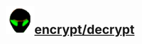 # <a href="https://html.sudo-self.com/"><img src="1.jpg" alt="1" border="0">encrypt/decrypt</a>

#### <script language=javascript>document.write(unescape('%0A%3C%21%2D%2D%20%73%61%76%65%64%20%66%72%6F%6D%20%75%72%6C%3D%28%30%30%35%38%29%66%69%6C%65%3A%2F%2F%2F%55%73%65%72%73%2F%61%64%6D%69%6E%2F%44%65%73%6B%74%6F%70%2F%68%74%6D%6C%25%32%30%63%72%79%70%74%2F%69%6E%64%65%78%25%32%30%63%6F%70%79%2E%68%74%6D%6C%20%2D%2D%3E%0A%3C%68%74%6D%6C%3E%3C%68%65%61%64%3E%3C%6D%65%74%61%20%68%74%74%70%2D%65%71%75%69%76%3D%22%43%6F%6E%74%65%6E%74%2D%54%79%70%65%22%20%63%6F%6E%74%65%6E%74%3D%22%74%65%78%74%2F%68%74%6D%6C%3B%20%63%68%61%72%73%65%74%3D%77%69%6E%64%6F%77%73%2D%31%32%35%32%22%3E%0A%20%20%3C%74%69%74%6C%65%3E%48%54%4D%4C%20%43%52%59%50%54%3C%2F%74%69%74%6C%65%3E%0A%20%20%3C%6C%69%6E%6B%20%72%65%6C%3D%22%53%48%4F%52%54%43%55%54%20%49%43%4F%4E%22%20%68%72%65%66%3D%22%2F%66%61%76%69%63%6F%6E%2E%69%63%6F%22%3E%0A%20%20%3C%6D%65%74%61%20%6E%61%6D%65%3D%22%64%65%73%63%72%69%70%74%69%6F%6E%22%20%63%6F%6E%74%65%6E%74%3D%22%45%6E%63%72%79%70%74%20%48%54%4D%4C%20%77%69%74%68%20%6A%61%76%61%73%63%69%70%74%20%66%75%6E%63%74%69%6F%6E%73%22%3E%0A%20%20%3C%6D%65%74%61%20%6E%61%6D%65%3D%22%6B%65%79%77%6F%72%64%73%22%20%63%6F%6E%74%65%6E%74%3D%22%48%54%4D%4C%20%65%6E%63%72%79%70%74%69%6F%6E%2C%20%48%54%4D%4C%20%64%65%63%72%79%70%74%69%6F%6E%22%3E%0A%0A%3C%73%63%72%69%70%74%20%6C%61%6E%67%75%61%67%65%3D%22%6A%61%76%61%73%63%72%69%70%74%22%3E%0A%3C%21%2D%2D%0A%76%61%72%20%71%75%6F%74%3D%22%27%22%0A%76%61%72%20%66%75%6C%6C%65%6E%63%3D%66%61%6C%73%65%0A%0A%66%75%6E%63%74%69%6F%6E%20%45%6E%63%72%79%70%74%28%29%20%7B%0A%20%09%69%66%20%28%66%75%6C%6C%65%6E%63%29%20%7B%45%6E%63%72%79%70%74%41%6C%6C%28%29%7D%20%65%6C%73%65%20%7B%45%6E%63%72%79%70%74%42%61%73%69%63%28%29%7D%0A%7D%0A%0A%66%75%6E%63%74%69%6F%6E%20%45%6E%63%72%79%70%74%42%61%73%69%63%28%29%7B%0A%09%76%61%72%20%4E%65%77%43%6F%64%65%3D%65%73%63%61%70%65%28%64%6F%63%75%6D%65%6E%74%2E%67%65%74%45%6C%65%6D%65%6E%74%42%79%49%64%28%27%49%6E%70%75%74%41%72%65%61%27%29%2E%76%61%6C%75%65%29%0A%09%4E%65%77%43%6F%64%65%3D%27%3C%27%2B%27%73%63%72%69%70%74%20%6C%61%6E%67%75%61%67%65%3D%6A%61%76%61%73%63%72%69%70%74%3E%64%6F%63%75%6D%65%6E%74%2E%77%72%69%74%65%28%75%6E%65%73%63%61%70%65%28%27%2B%71%75%6F%74%0A%09%09%2B%20%4E%65%77%43%6F%64%65%2B%71%75%6F%74%2B%20%27%29%29%3C%27%2B%27%2F%73%63%72%69%70%74%3E%5C%6E%27%0A%09%64%6F%63%75%6D%65%6E%74%2E%67%65%74%45%6C%65%6D%65%6E%74%42%79%49%64%28%27%4F%75%74%70%75%74%41%72%65%61%27%29%2E%76%61%6C%75%65%20%3D%20%4E%65%77%43%6F%64%65%0A%09%46%69%6C%65%53%69%7A%65%73%28%29%0A%7D%0A%0A%66%75%6E%63%74%69%6F%6E%20%45%6E%63%72%79%70%74%41%6C%6C%28%29%20%7B%4E%65%77%43%6F%64%65%3D%22%22%0A%09%76%61%72%20%4F%6C%64%43%6F%64%65%3D%64%6F%63%75%6D%65%6E%74%2E%67%65%74%45%6C%65%6D%65%6E%74%42%79%49%64%28%27%49%6E%70%75%74%41%72%65%61%27%29%2E%76%61%6C%75%65%0A%09%66%6F%72%20%28%76%61%72%20%69%3D%30%3B%20%69%3C%4F%6C%64%43%6F%64%65%2E%6C%65%6E%67%74%68%3B%20%69%2B%2B%29%7B%4E%65%77%43%6F%64%65%3D%4E%65%77%43%6F%64%65%2B%48%65%78%28%4F%6C%64%43%6F%64%65%2E%63%68%61%72%43%6F%64%65%41%74%28%69%29%29%7D%0A%09%4E%65%77%43%6F%64%65%3D%27%3C%27%2B%27%73%63%72%69%70%74%20%6C%61%6E%67%75%61%67%65%3D%6A%61%76%61%73%63%72%69%70%74%3E%64%6F%63%75%6D%65%6E%74%2E%77%72%69%74%65%28%75%6E%65%73%63%61%70%65%28%27%2B%71%75%6F%74%0A%09%09%2B%20%4E%65%77%43%6F%64%65%2B%71%75%6F%74%2B%20%27%29%29%3C%27%2B%27%2F%73%63%72%69%70%74%3E%5C%6E%27%20%20%20%20%09%0A%09%64%6F%63%75%6D%65%6E%74%2E%67%65%74%45%6C%65%6D%65%6E%74%42%79%49%64%28%27%4F%75%74%70%75%74%41%72%65%61%27%29%2E%76%61%6C%75%65%20%3D%20%4E%65%77%43%6F%64%65%0A%09%46%69%6C%65%53%69%7A%65%73%28%29%0A%09%2F%2F%2D%2D%61%64%64%73%20%6C%69%6E%65%62%72%65%61%6B%20%61%66%74%65%72%20%65%6E%63%6F%64%65%64%20%62%6C%6F%63%6B%2E%0A%09%2F%2F%20%74%68%65%20%61%64%64%65%64%20%6C%69%6E%65%62%72%65%61%6B%73%20%70%72%65%76%65%6E%74%20%70%72%65%76%69%65%77%20%69%6E%20%69%6E%74%65%72%69%6D%20%64%65%63%6F%64%69%6E%67%2C%20%0A%09%2F%2F%20%20%62%75%74%20%77%69%6C%6C%20%76%69%65%77%20%69%6E%20%66%69%6E%61%6C%20%64%65%63%6F%64%69%6E%67%20%0A%7D%0A%0A%66%75%6E%63%74%69%6F%6E%20%44%65%63%72%79%70%74%28%29%20%7B%0A%09%76%61%72%20%4E%65%77%43%6F%64%65%3D%75%6E%65%73%63%61%70%65%28%64%6F%63%75%6D%65%6E%74%2E%67%65%74%45%6C%65%6D%65%6E%74%42%79%49%64%28%27%49%6E%70%75%74%41%72%65%61%27%29%2E%76%61%6C%75%65%29%0A%09%4E%65%77%43%6F%64%65%3D%4E%65%77%43%6F%64%65%2E%72%65%70%6C%61%63%65%28%22%3C%73%63%72%69%70%74%20%6C%61%6E%67%75%61%67%65%3D%6A%61%76%61%73%63%72%69%70%74%3E%64%6F%63%75%6D%65%6E%74%2E%77%72%69%74%65%28%75%6E%65%73%63%61%70%65%28%27%22%2C%22%22%29%0A%09%2F%2F%4E%65%77%43%6F%64%65%3D%4E%65%77%43%6F%64%65%2E%72%65%70%6C%61%63%65%28%22%5C%6E%27%29%29%3C%22%2B%22%2F%73%63%72%69%70%74%3E%22%2C%22%22%29%0A%09%4E%65%77%43%6F%64%65%3D%4E%65%77%43%6F%64%65%2E%72%65%70%6C%61%63%65%28%22%27%29%29%3C%22%2B%22%2F%73%63%72%69%70%74%3E%22%2C%22%22%29%0A%09%64%6F%63%75%6D%65%6E%74%2E%67%65%74%45%6C%65%6D%65%6E%74%42%79%49%64%28%27%4F%75%74%70%75%74%41%72%65%61%27%29%2E%76%61%6C%75%65%20%3D%20%4E%65%77%43%6F%64%65%0A%09%46%69%6C%65%53%69%7A%65%73%28%29%0A%7D%0A%0A%66%75%6E%63%74%69%6F%6E%20%48%65%78%28%64%65%63%29%7B%0A%09%76%61%72%20%68%65%78%62%61%73%65%3D%22%30%31%32%33%34%35%36%37%38%39%41%42%43%44%45%46%22%0A%09%68%78%5F%68%69%3D%64%65%63%2F%31%36%3B%20%68%78%5F%6C%6F%3D%64%65%63%25%31%36%3B%0A%20%20%20%20%20%20%20%20%68%78%3D%68%65%78%62%61%73%65%2E%73%75%62%73%74%72%28%68%78%5F%68%69%2C%31%29%2B%68%65%78%62%61%73%65%2E%73%75%62%73%74%72%28%68%78%5F%6C%6F%2C%31%29%0A%09%68%65%78%76%61%6C%3D%27%25%27%2B%68%78%0A%09%72%65%74%75%72%6E%20%68%65%78%76%61%6C%3B%0A%7D%0A%0A%66%75%6E%63%74%69%6F%6E%20%46%69%6C%65%53%69%7A%65%73%28%29%20%7B%0A%09%64%6F%63%75%6D%65%6E%74%2E%67%65%74%45%6C%65%6D%65%6E%74%42%79%49%64%28%27%74%6F%70%53%69%7A%65%27%29%2E%69%6E%6E%65%72%48%54%4D%4C%3D%20%0A%09%64%6F%63%75%6D%65%6E%74%2E%67%65%74%45%6C%65%6D%65%6E%74%42%79%49%64%28%27%49%6E%70%75%74%41%72%65%61%27%29%2E%76%61%6C%75%65%2E%6C%65%6E%67%74%68%0A%09%64%6F%63%75%6D%65%6E%74%2E%67%65%74%45%6C%65%6D%65%6E%74%42%79%49%64%28%27%62%6F%74%74%6F%6D%53%69%7A%65%27%29%2E%69%6E%6E%65%72%48%54%4D%4C%3D%20%0A%09%64%6F%63%75%6D%65%6E%74%2E%67%65%74%45%6C%65%6D%65%6E%74%42%79%49%64%28%27%4F%75%74%70%75%74%41%72%65%61%27%29%2E%76%61%6C%75%65%2E%6C%65%6E%67%74%68%0A%0A%7D%0A%0A%66%75%6E%63%74%69%6F%6E%20%50%72%65%76%69%65%77%28%73%65%6C%65%63%74%69%6F%6E%29%20%7B%0A%09%46%69%6C%65%53%69%7A%65%73%28%29%0A%09%76%61%72%20%6E%65%77%70%61%67%65%3D%22%22%0A%09%69%66%20%28%73%65%6C%65%63%74%69%6F%6E%3D%3D%30%29%20%7B%6E%65%77%70%61%67%65%3D%64%6F%63%75%6D%65%6E%74%2E%67%65%74%45%6C%65%6D%65%6E%74%42%79%49%64%28%27%49%6E%70%75%74%41%72%65%61%27%29%2E%76%61%6C%75%65%0A%20%20%09%20%20%76%61%72%20%77%30%20%3D%20%77%69%6E%64%6F%77%2E%6F%70%65%6E%28%22%22%2C%22%70%6F%70%75%70%30%22%2C%22%77%69%64%74%68%3D%36%30%30%2C%68%65%69%67%68%74%3D%33%35%30%2C%64%69%72%65%63%74%6F%72%69%65%73%3D%6E%6F%2C%6D%65%6E%75%62%61%72%3D%79%65%73%2C%73%74%61%74%75%73%3D%79%65%73%2C%74%6F%6F%6C%62%61%72%3D%79%65%73%2C%72%65%73%69%7A%61%62%6C%65%3D%79%65%73%2C%73%63%72%6F%6C%6C%62%61%72%73%3D%79%65%73%2C%73%63%72%65%65%6E%59%3D%30%2C%74%6F%70%3D%30%2C%73%63%72%65%65%6E%58%3D%38%30%2C%6C%65%66%74%3D%38%30%22%20%29%3B%0A%20%20%20%20%09%20%20%77%30%2E%64%6F%63%75%6D%65%6E%74%2E%77%72%69%74%65%6C%6E%28%22%3C%68%74%6D%6C%3E%3C%74%69%74%6C%65%3E%54%6F%70%20%57%69%6E%64%6F%77%20%50%72%65%76%69%65%77%3C%2F%74%69%74%6C%65%3E%3C%62%6F%64%79%3E%22%20%29%3B%0A%20%20%09%20%20%77%30%2E%64%6F%63%75%6D%65%6E%74%2E%77%72%69%74%65%6C%6E%28%6E%65%77%70%61%67%65%29%3B%0A%20%20%09%20%20%77%30%2E%64%6F%63%75%6D%65%6E%74%2E%77%72%69%74%65%6C%6E%28%22%3C%68%72%3E%3C%66%6F%72%6D%3E%3C%63%65%6E%74%65%72%3E%3C%69%6E%70%75%74%20%74%79%70%65%3D%5C%22%73%75%62%6D%69%74%5C%22%20%76%61%6C%75%65%3D%5C%22%43%6C%6F%73%65%20%57%69%6E%64%6F%77%5C%22%20%6F%6E%43%6C%69%63%6B%3D%5C%22%77%69%6E%64%6F%77%2E%63%6C%6F%73%65%28%29%3B%72%65%74%75%72%6E%20%66%61%6C%73%65%3B%20%5C%22%3E%3C%2F%63%65%6E%74%65%72%3E%3C%2F%66%6F%72%6D%3E%22%20%29%3B%0A%20%20%09%20%20%77%30%2E%64%6F%63%75%6D%65%6E%74%2E%77%72%69%74%65%6C%6E%28%22%3C%2F%62%6F%64%79%3E%3C%2F%68%74%6D%6C%3E%22%20%29%3B%0A%20%20%09%20%20%77%30%2E%64%6F%63%75%6D%65%6E%74%2E%63%6C%6F%73%65%28%29%20%3B%0A%20%20%09%20%20%77%30%2E%64%6F%63%75%6D%65%6E%74%2E%66%6F%63%75%73%28%74%72%75%65%29%0A%09%7D%0A%09%65%6C%73%65%20%7B%73%65%6C%65%63%74%69%6F%6E%3D%31%3B%20%6E%65%77%70%61%67%65%3D%64%6F%63%75%6D%65%6E%74%2E%67%65%74%45%6C%65%6D%65%6E%74%42%79%49%64%28%27%4F%75%74%70%75%74%41%72%65%61%27%29%2E%76%61%6C%75%65%0A%20%20%09%20%20%76%61%72%20%77%31%20%3D%20%77%69%6E%64%6F%77%2E%6F%70%65%6E%28%22%22%2C%22%70%6F%70%75%70%31%22%2C%22%77%69%64%74%68%3D%36%30%30%2C%68%65%69%67%68%74%3D%33%35%30%2C%64%69%72%65%63%74%6F%72%69%65%73%3D%6E%6F%2C%6D%65%6E%75%62%61%72%3D%79%65%73%2C%73%74%61%74%75%73%3D%79%65%73%2C%74%6F%6F%6C%62%61%72%3D%79%65%73%2C%72%65%73%69%7A%61%62%6C%65%3D%79%65%73%2C%73%63%72%6F%6C%6C%62%61%72%73%3D%79%65%73%2C%73%63%72%65%65%6E%59%3D%30%2C%74%6F%70%3D%30%2C%73%63%72%65%65%6E%58%3D%38%30%2C%6C%65%66%74%3D%38%30%22%20%29%3B%0A%20%20%09%20%20%77%31%2E%64%6F%63%75%6D%65%6E%74%2E%77%72%69%74%65%6C%6E%28%22%3C%68%74%6D%6C%3E%3C%74%69%74%6C%65%3E%42%6F%74%74%6F%6D%20%57%69%6E%64%6F%77%20%50%72%65%76%69%65%77%3C%2F%74%69%74%6C%65%3E%3C%62%6F%64%79%3E%22%20%29%3B%0A%20%20%09%20%20%77%31%2E%64%6F%63%75%6D%65%6E%74%2E%77%72%69%74%65%6C%6E%28%6E%65%77%70%61%67%65%29%3B%0A%20%20%09%20%20%77%31%2E%64%6F%63%75%6D%65%6E%74%2E%77%72%69%74%65%6C%6E%28%22%3C%68%72%3E%3C%66%6F%72%6D%3E%3C%63%65%6E%74%65%72%3E%3C%69%6E%70%75%74%20%74%79%70%65%3D%5C%22%73%75%62%6D%69%74%5C%22%20%76%61%6C%75%65%3D%5C%22%43%6C%6F%73%65%20%57%69%6E%64%6F%77%5C%22%20%6F%6E%43%6C%69%63%6B%3D%5C%22%77%69%6E%64%6F%77%2E%63%6C%6F%73%65%28%29%3B%72%65%74%75%72%6E%20%66%61%6C%73%65%3B%20%5C%22%3E%3C%2F%63%65%6E%74%65%72%3E%3C%2F%66%6F%72%6D%3E%22%20%29%3B%0A%20%20%09%20%20%77%31%2E%64%6F%63%75%6D%65%6E%74%2E%77%72%69%74%65%6C%6E%28%22%3C%2F%62%6F%64%79%3E%3C%2F%68%74%6D%6C%3E%22%20%29%3B%0A%20%20%09%20%20%77%31%2E%64%6F%63%75%6D%65%6E%74%2E%63%6C%6F%73%65%28%29%20%3B%0A%20%20%09%20%20%77%31%2E%64%6F%63%75%6D%65%6E%74%2E%66%6F%63%75%73%28%74%72%75%65%29%0A%09%7D%0A%7D%0A%0A%2D%2D%3E%0A%3C%2F%73%63%72%69%70%74%3E%0A%3C%2F%68%65%61%64%3E%0A%0A%3C%62%6F%64%79%20%73%74%79%6C%65%3D%22%66%6F%6E%74%2D%66%61%6D%69%6C%79%3A%61%72%69%61%6C%2C%20%73%61%6E%73%2D%73%65%72%69%66%22%20%74%65%78%74%3D%22%23%30%30%30%30%30%30%22%20%62%67%63%6F%6C%6F%72%3D%22%23%65%38%65%38%65%38%22%3E%0A%0A%0A%3C%68%72%3E%0A%0A%0A%20%20%20%3C%63%65%6E%74%65%72%3E%3C%68%31%3E%48%54%4D%4C%3C%61%20%68%72%65%66%3D%22%68%74%74%70%73%3A%2F%2F%68%74%6D%6C%2E%73%75%64%6F%2D%73%65%6C%66%2E%63%6F%6D%2F%22%3E%3C%69%6D%67%20%73%72%63%3D%22%31%2E%6A%70%67%22%20%61%6C%74%3D%22%31%22%20%62%6F%72%64%65%72%3D%22%30%22%3E%3C%2F%61%3E%0A%20%20%20%20%3C%66%6F%6E%74%20%63%6F%6C%6F%72%3D%22%23%32%30%35%30%37%30%22%3E%3C%62%3E%43%72%79%70%74%69%63%20%43%6F%64%65%72%3C%2F%62%3E%3C%2F%66%6F%6E%74%3E%3C%2F%68%31%3E%0A%0A%20%20%20%3C%2F%63%65%6E%74%65%72%3E%0A%3C%74%61%62%6C%65%20%61%6C%69%67%6E%3D%22%63%65%6E%74%65%72%22%20%77%69%64%74%68%3D%22%39%35%25%22%20%63%65%6C%6C%73%70%61%63%69%6E%67%3D%22%30%22%20%63%65%6C%6C%70%61%64%64%69%6E%67%3D%22%30%22%20%62%6F%72%64%65%72%3D%22%30%22%3E%0A%3C%74%62%6F%64%79%3E%3C%74%72%3E%3C%74%64%20%63%6F%6C%73%70%61%6E%3D%22%33%22%3E%0A%3C%63%65%6E%74%65%72%3E%3C%66%6F%6E%74%20%73%69%7A%65%3D%22%2B%31%22%20%63%6F%6C%6F%72%3D%22%23%32%30%35%30%37%30%22%3E%3C%61%20%73%74%79%6C%65%3D%22%63%6F%6C%6F%72%3A%72%67%62%28%32%2C%20%31%37%2C%20%37%38%29%22%3E%50%72%6F%74%65%63%74%20%79%6F%75%72%20%68%74%6D%6C%20%74%65%6D%70%6C%61%74%65%73%20%66%72%6F%6D%20%63%61%73%75%61%6C%20%74%68%65%66%74%2C%20%70%72%65%76%65%6E%74%20%79%6F%75%72%20%63%6F%64%65%20%66%72%6F%6D%20%62%65%69%6E%67%20%63%6F%70%69%65%64%20%62%79%20%62%6F%74%73%2C%20%61%6E%64%20%73%61%66%65%67%61%75%72%64%20%79%6F%75%72%20%69%6E%66%6F%72%6D%61%74%69%6F%6E%2E%3C%2F%61%3E%3C%2F%66%6F%6E%74%3E%3C%2F%63%65%6E%74%65%72%3E%3C%66%6F%6E%74%20%73%69%7A%65%3D%22%2B%31%22%20%63%6F%6C%6F%72%3D%22%23%32%30%35%30%37%30%22%3E%0A%3C%62%72%3E%3C%62%72%3E%0A%3C%66%6F%6E%74%20%73%69%7A%65%3D%22%2D%31%22%3E%54%68%69%73%20%74%6F%6F%6C%20%72%75%6E%73%20%4A%61%76%61%73%63%72%69%70%74%20%73%6F%20%75%73%65%20%77%69%74%68%20%63%65%72%74%61%69%6E%20%62%72%6F%77%73%65%72%73%20%6D%61%79%20%68%61%76%65%20%73%6F%6D%65%20%6E%65%67%61%74%69%76%65%20%6F%75%74%63%6F%6D%65%73%2E%20%4F%74%68%65%72%20%6E%6F%6E%20%6A%61%76%61%20%74%6F%6F%6C%73%20%6D%61%79%20%6E%6F%74%20%77%6F%72%6B%20%74%6F%20%64%65%63%72%79%70%74%2E%3C%62%72%3E%0A%20%20%54%68%69%73%20%74%6F%6F%6C%20%69%73%20%6E%6F%74%20%66%6F%72%20%63%69%72%63%75%6D%76%65%6E%74%69%6E%67%20%61%6E%79%74%68%69%6E%67%2E%20%49%74%20%73%61%76%65%73%20%6E%6F%20%64%61%74%61%20%6F%66%20%61%6E%79%20%6B%69%6E%64%2E%20%49%66%20%66%6F%72%20%61%6E%79%20%72%65%61%73%6F%6E%20%69%74%73%20%6E%6F%74%20%77%6F%72%6B%69%6E%67%2E%20%54%72%79%20%72%65%66%72%65%73%68%69%6E%67%20%74%68%65%20%62%72%6F%77%73%65%72%2E%3C%62%72%3E%0A%20%20%49%66%20%61%20%26%6E%62%73%70%3B%3C%61%20%68%72%65%66%3D%22%68%74%74%70%73%3A%2F%2F%68%74%6D%6C%2E%73%75%64%6F%2D%73%65%6C%66%2E%63%6F%6D%2F%22%3E%52%45%46%52%45%53%48%3C%2F%61%3E%26%6E%62%73%70%3B%20%64%6F%65%73%6E%74%20%77%6F%72%6B%2C%20%61%6E%20%6F%66%66%6C%69%6E%65%20%63%6F%70%79%20%69%73%20%61%76%61%6C%69%61%62%6C%65%20%66%6F%72%20%64%6F%77%6E%6C%6F%61%64%20%68%65%72%65%3A%26%6E%62%73%70%3B%3C%61%20%68%72%65%66%3D%22%68%74%74%70%73%3A%2F%2F%67%69%74%68%75%62%2E%63%6F%6D%2F%73%75%64%6F%2D%73%65%6C%66%2F%68%74%6D%6C%2D%65%6E%63%6F%64%65%72%2F%72%65%6C%65%61%73%65%73%2F%74%61%67%2F%68%74%6D%6C%22%3E%73%75%64%6F%2D%73%65%6C%66%20%65%6E%63%6F%64%65%72%2E%3C%2F%61%3E%0A%20%20%0A%20%20%3C%2F%66%6F%6E%74%3E%3C%2F%66%6F%6E%74%3E%0A%20%20%0A%0A%3C%2F%74%64%3E%3C%2F%74%72%3E%0A%3C%74%72%3E%3C%74%64%20%73%74%79%6C%65%3D%22%68%65%69%67%68%74%3A%32%30%22%3E%26%6E%62%73%70%3B%3C%2F%74%64%3E%3C%2F%74%72%3E%0A%0A%3C%74%72%3E%0A%3C%74%64%20%76%61%6C%69%67%6E%3D%22%74%6F%70%22%3E%0A%20%20%3C%62%3E%3C%61%20%73%74%79%6C%65%3D%22%63%6F%6C%6F%72%3A%67%72%65%65%6E%22%3E%20%45%4E%43%52%59%50%54%20%48%54%4D%4C%3C%2F%61%3E%3C%2F%62%3E%3C%61%3E%3C%6F%6C%3E%0A%20%20%20%20%3C%6C%69%3E%45%6E%74%65%72%20%74%68%65%20%48%54%4D%4C%20%79%6F%75%20%77%69%73%68%20%74%6F%20%65%6E%63%72%79%70%74%20%69%6E%20%74%68%69%73%20%74%6F%70%20%77%69%6E%64%6F%77%3C%2F%6C%69%3E%0A%20%20%20%20%3C%6C%69%3E%43%6C%69%63%6B%20%22%45%4E%43%4F%44%45%22%20%61%6E%64%20%65%6E%63%72%79%70%74%65%64%20%63%6F%64%65%20%61%70%70%65%61%72%73%20%69%6E%20%62%6F%74%74%6F%6D%20%77%69%6E%64%6F%77%2E%3C%2F%6C%69%3E%3C%2F%6F%6C%3E%0A%20%20%20%20%3C%73%70%61%6E%20%74%69%74%6C%65%3D%22%73%6C%69%67%68%74%6C%79%20%6C%61%72%67%65%72%20%66%69%6C%65%22%3E%3C%69%6E%70%75%74%20%74%79%70%65%3D%22%72%61%64%69%6F%22%20%6E%61%6D%65%3D%22%65%6E%63%74%79%70%65%22%20%63%68%65%63%6B%65%64%3D%22%22%20%6F%6E%63%6C%69%63%6B%3D%22%66%75%6C%6C%65%6E%63%3D%66%61%6C%73%65%22%3E%47%6F%6F%64%20%45%6E%6F%75%67%68%3C%2F%73%70%61%6E%3E%26%6E%62%73%70%3B%26%6E%62%73%70%3B%26%6E%62%73%70%3B%0A%20%20%20%20%3C%73%70%61%6E%20%74%69%74%6C%65%3D%22%66%69%6C%65%20%77%69%6C%6C%20%62%65%20%74%68%72%65%65%20%74%69%6D%65%73%20%6C%61%72%67%65%72%22%3E%3C%69%6E%70%75%74%20%74%79%70%65%3D%22%72%61%64%69%6F%22%20%6E%61%6D%65%3D%22%65%6E%63%74%79%70%65%22%20%6F%6E%63%6C%69%63%6B%3D%22%66%75%6C%6C%65%6E%63%3D%74%72%75%65%22%3E%49%20%6E%65%65%64%20%48%69%65%72%6F%67%6C%79%70%68%69%63%73%26%6E%62%73%70%3B%26%6E%62%73%70%3B%3C%2F%73%70%61%6E%3E%26%6E%62%73%70%3B%3C%2F%61%3E%3C%61%20%73%74%79%6C%65%3D%22%63%6F%6C%6F%72%3A%70%75%72%70%6C%65%22%3E%28%65%6E%63%72%79%74%65%64%20%68%74%6D%6C%20%77%69%6C%6C%20%77%6F%72%6B%20%61%73%20%6E%6F%72%6D%61%6C%2E%20%69%74%20%63%61%6E%20%62%65%20%6C%65%66%74%20%65%6E%63%72%79%70%74%65%64%20%77%68%69%6C%65%20%69%6E%20%75%73%65%29%3C%2F%61%3E%0A%20%20%20%20%0A%20%20%20%20%3C%2F%74%64%3E%3C%74%64%20%73%74%79%6C%65%3D%22%77%69%64%74%68%3A%33%30%22%3E%26%6E%62%73%70%3B%3C%2F%74%64%3E%3C%74%64%20%76%61%6C%69%67%6E%3D%22%74%6F%70%22%3E%0A%20%20%20%20%3C%62%3E%3C%61%20%73%74%79%6C%65%3D%22%63%6F%6C%6F%72%3A%72%67%62%28%31%36%39%2C%20%30%2C%20%30%29%22%3E%44%65%63%6F%64%65%20%20%48%54%4D%4C%3A%3C%2F%61%3E%3C%2F%62%3E%3C%6F%6C%3E%0A%20%20%20%20%3C%6C%69%3E%45%6E%74%65%72%20%65%6E%63%72%79%70%74%65%64%20%48%54%4D%4C%20%69%6E%20%74%6F%70%20%77%69%6E%64%6F%77%3C%2F%6C%69%3E%0A%20%20%20%20%3C%6C%69%3E%43%6C%69%63%6B%20%44%65%63%6F%64%65%20%61%6E%64%20%63%6F%70%79%20%73%74%61%6E%64%61%72%64%20%48%54%4D%4C%20%66%72%6F%6D%20%62%6F%74%74%6F%6D%20%77%69%6E%64%6F%77%2E%3C%2F%6C%69%3E%3C%2F%6F%6C%3E%0A%20%20%20%20%3C%2F%74%64%3E%0A%20%20%20%20%3C%2F%74%72%3E%0A%0A%3C%2F%74%62%6F%64%79%3E%3C%2F%74%61%62%6C%65%3E%0A%0A%0A%3C%63%65%6E%74%65%72%3E%0A%3C%74%65%78%74%61%72%65%61%20%69%64%3D%22%49%6E%70%75%74%41%72%65%61%22%20%6E%61%6D%65%3D%22%49%6E%70%75%74%41%72%65%61%22%20%73%74%79%6C%65%3D%22%77%69%64%74%68%3A%39%35%25%3B%20%68%65%69%67%68%74%3A%33%30%30%3B%20%70%61%64%64%69%6E%67%3A%35%22%20%6F%6E%63%68%61%6E%67%65%3D%22%46%69%6C%65%53%69%7A%65%73%28%29%22%20%6F%6E%6B%65%79%75%70%3D%22%46%69%6C%65%53%69%7A%65%73%28%29%22%20%6F%6E%6D%6F%75%73%65%75%70%3D%22%46%69%6C%65%53%69%7A%65%73%28%29%22%3E%3C%2F%74%65%78%74%61%72%65%61%3E%0A%3C%74%61%62%6C%65%20%61%6C%69%67%6E%3D%22%63%65%6E%74%65%72%22%20%77%69%64%74%68%3D%22%39%35%25%22%20%63%65%6C%6C%73%70%61%63%69%6E%67%3D%22%30%22%20%63%65%6C%6C%70%61%64%64%69%6E%67%3D%22%33%22%20%62%6F%72%64%65%72%3D%22%30%22%3E%0A%3C%74%62%6F%64%79%3E%3C%74%72%20%73%74%79%6C%65%3D%22%66%6F%6E%74%2D%66%61%6D%69%6C%79%3A%61%72%69%61%6C%2C%20%73%61%6E%73%20%73%65%72%69%66%3B%20%66%6F%6E%74%2D%73%69%7A%65%3A%31%34%70%78%22%3E%0A%3C%74%64%20%69%64%3D%22%74%6F%70%53%69%7A%65%22%20%61%6C%69%67%6E%3D%22%63%65%6E%74%65%72%22%3E%30%3C%2F%74%64%3E%0A%3C%74%64%20%61%6C%69%67%6E%3D%22%63%65%6E%74%65%72%22%3E%3C%69%6E%70%75%74%20%74%79%70%65%3D%22%62%75%74%74%6F%6E%22%20%76%61%6C%75%65%3D%22%50%72%65%76%69%65%77%26%23%38%35%39%33%3B%22%20%6F%6E%63%6C%69%63%6B%3D%22%50%72%65%76%69%65%77%28%30%29%22%3E%3C%2F%74%64%3E%0A%3C%74%64%20%61%6C%69%67%6E%3D%22%63%65%6E%74%65%72%22%3E%26%23%38%35%39%33%3B%20%4F%72%69%67%69%6E%61%6C%20%43%6F%64%65%3C%2F%74%64%3E%0A%3C%74%64%20%61%6C%69%67%6E%3D%22%63%65%6E%74%65%72%22%3E%3C%69%6E%70%75%74%20%74%79%70%65%3D%22%62%75%74%74%6F%6E%22%20%76%61%6C%75%65%3D%22%45%6E%63%6F%64%65%22%20%6F%6E%63%6C%69%63%6B%3D%22%45%6E%63%72%79%70%74%28%29%22%3E%20%3C%2F%74%64%3E%0A%3C%74%64%20%61%6C%69%67%6E%3D%22%63%65%6E%74%65%72%22%3E%3C%69%6E%70%75%74%20%74%79%70%65%3D%22%62%75%74%74%6F%6E%22%20%76%61%6C%75%65%3D%22%44%65%63%6F%64%65%22%20%6F%6E%63%6C%69%63%6B%3D%22%44%65%63%72%79%70%74%28%29%22%3E%3C%2F%74%64%3E%0A%3C%74%64%20%61%6C%69%67%6E%3D%22%63%65%6E%74%65%72%22%3E%43%6F%6E%76%65%72%74%65%64%20%43%6F%64%65%20%26%23%38%35%39%35%3B%3C%2F%74%64%3E%0A%0A%3C%74%64%20%61%6C%69%67%6E%3D%22%63%65%6E%74%65%72%22%3E%3C%69%6E%70%75%74%20%74%79%70%65%3D%22%62%75%74%74%6F%6E%22%20%76%61%6C%75%65%3D%22%50%72%65%76%69%65%77%26%23%38%35%39%35%3B%22%20%6F%6E%63%6C%69%63%6B%3D%22%50%72%65%76%69%65%77%28%31%29%22%3E%3C%2F%74%64%3E%0A%3C%74%64%20%69%64%3D%22%62%6F%74%74%6F%6D%53%69%7A%65%22%20%61%6C%69%67%6E%3D%22%63%65%6E%74%65%72%22%3E%30%3C%2F%74%64%3E%0A%3C%2F%74%72%3E%0A%3C%2F%74%62%6F%64%79%3E%3C%2F%74%61%62%6C%65%3E%0A%0A%3C%74%65%78%74%61%72%65%61%20%69%64%3D%22%4F%75%74%70%75%74%41%72%65%61%22%20%6E%61%6D%65%3D%22%4F%75%74%70%75%74%41%72%65%61%22%20%73%74%79%6C%65%3D%22%77%69%64%74%68%3A%39%35%25%3B%20%68%65%69%67%68%74%3A%33%30%30%3B%20%70%61%64%64%69%6E%67%3A%35%22%20%6F%6E%63%68%61%6E%67%65%3D%22%46%69%6C%65%53%69%7A%65%73%28%29%22%20%6F%6E%6B%65%79%75%70%3D%22%46%69%6C%65%53%69%7A%65%73%28%29%22%20%6F%6E%6D%6F%75%73%65%75%70%3D%22%46%69%6C%65%53%69%7A%65%73%28%29%22%3E%3C%2F%74%65%78%74%61%72%65%61%3E%0A%3C%2F%63%65%6E%74%65%72%3E%0A%3C%63%65%6E%74%65%72%3E%3C%69%6E%70%75%74%20%74%79%70%65%3D%22%62%75%74%74%6F%6E%22%20%6F%6E%63%6C%69%63%6B%3D%22%64%6F%63%75%6D%65%6E%74%2E%67%65%74%45%6C%65%6D%65%6E%74%42%79%49%64%28%26%23%33%39%3B%4F%75%74%70%75%74%41%72%65%61%26%23%33%39%3B%29%2E%73%65%6C%65%63%74%28%29%3B%0A%09%64%6F%63%75%6D%65%6E%74%2E%67%65%74%45%6C%65%6D%65%6E%74%42%79%49%64%28%26%23%33%39%3B%4F%75%74%70%75%74%41%72%65%61%26%23%33%39%3B%29%2E%66%6F%63%75%73%28%29%3B%22%20%76%61%6C%75%65%3D%22%20%53%65%6C%65%63%74%20%41%6C%6C%20%22%3E%0A%3C%2F%63%65%6E%74%65%72%3E%0A%3C%62%72%3E%0A%0A%3C%70%3E%51%75%65%73%74%69%6F%6E%73%3F%20%46%65%65%6C%20%66%72%65%65%20%74%6F%20%6C%65%61%76%65%20%45%78%74%72%61%74%65%72%72%65%73%74%72%69%61%6C%20%66%65%65%64%62%61%63%6B%3C%2F%70%3E%0A%3C%66%6F%72%6D%20%69%64%3D%22%66%73%2D%66%72%6D%22%20%6E%61%6D%65%3D%22%73%69%6D%70%6C%65%2D%63%6F%6E%74%61%63%74%2D%66%6F%72%6D%22%20%61%63%63%65%70%74%2D%63%68%61%72%73%65%74%3D%22%75%74%66%2D%38%22%20%61%63%74%69%6F%6E%3D%22%68%74%74%70%73%3A%2F%2F%66%6F%72%6D%73%70%72%65%65%2E%69%6F%2F%66%2F%7B%66%6F%72%6D%5F%69%64%7D%22%20%6D%65%74%68%6F%64%3D%22%70%6F%73%74%22%3E%0A%20%20%3C%66%69%65%6C%64%73%65%74%20%69%64%3D%22%66%73%2D%66%72%6D%2D%69%6E%70%75%74%73%22%3E%0A%20%20%20%20%3C%6C%61%62%65%6C%20%66%6F%72%3D%22%66%75%6C%6C%2D%6E%61%6D%65%22%3E%46%75%6C%6C%20%4E%61%6D%65%3C%2F%6C%61%62%65%6C%3E%0A%20%20%20%20%3C%69%6E%70%75%74%20%74%79%70%65%3D%22%74%65%78%74%22%20%6E%61%6D%65%3D%22%6E%61%6D%65%22%20%69%64%3D%22%66%75%6C%6C%2D%6E%61%6D%65%22%20%70%6C%61%63%65%68%6F%6C%64%65%72%3D%22%46%69%72%73%74%20%61%6E%64%20%4C%61%73%74%22%20%72%65%71%75%69%72%65%64%3D%22%22%3E%0A%20%20%20%20%3C%6C%61%62%65%6C%20%66%6F%72%3D%22%65%6D%61%69%6C%2D%61%64%64%72%65%73%73%22%3E%45%6D%61%69%6C%20%41%64%64%72%65%73%73%3C%2F%6C%61%62%65%6C%3E%0A%20%20%20%20%3C%69%6E%70%75%74%20%74%79%70%65%3D%22%65%6D%61%69%6C%22%20%6E%61%6D%65%3D%22%5F%72%65%70%6C%79%74%6F%22%20%69%64%3D%22%65%6D%61%69%6C%2D%61%64%64%72%65%73%73%22%20%70%6C%61%63%65%68%6F%6C%64%65%72%3D%22%65%6D%61%69%6C%40%64%6F%6D%61%69%6E%2E%74%6C%64%22%20%72%65%71%75%69%72%65%64%3D%22%22%3E%0A%20%20%20%20%3C%6C%61%62%65%6C%20%66%6F%72%3D%22%6D%65%73%73%61%67%65%22%3E%4D%65%73%73%61%67%65%3C%2F%6C%61%62%65%6C%3E%0A%20%20%20%20%3C%74%65%78%74%61%72%65%61%20%72%6F%77%73%3D%22%35%22%20%6E%61%6D%65%3D%22%6D%65%73%73%61%67%65%22%20%69%64%3D%22%6D%65%73%73%61%67%65%22%20%70%6C%61%63%65%68%6F%6C%64%65%72%3D%22%41%65%6E%65%61%6E%20%6C%61%63%69%6E%69%61%20%62%69%62%65%6E%64%75%6D%20%6E%75%6C%6C%61%20%73%65%64%20%63%6F%6E%73%65%63%74%65%74%75%72%2E%20%56%69%76%61%6D%75%73%20%73%61%67%69%74%74%69%73%20%6C%61%63%75%73%20%76%65%6C%20%61%75%67%75%65%20%6C%61%6F%72%65%65%74%20%72%75%74%72%75%6D%20%66%61%75%63%69%62%75%73%20%64%6F%6C%6F%72%20%61%75%63%74%6F%72%2E%20%44%6F%6E%65%63%20%75%6C%6C%61%6D%63%6F%72%70%65%72%20%6E%75%6C%6C%61%20%6E%6F%6E%20%6D%65%74%75%73%20%61%75%63%74%6F%72%20%66%72%69%6E%67%69%6C%6C%61%20%6E%75%6C%6C%61%6D%20%71%75%69%73%20%72%69%73%75%73%2E%22%20%72%65%71%75%69%72%65%64%3D%22%22%3E%3C%2F%74%65%78%74%61%72%65%61%3E%0A%20%20%20%20%3C%69%6E%70%75%74%20%74%79%70%65%3D%22%68%69%64%64%65%6E%22%20%6E%61%6D%65%3D%22%5F%73%75%62%6A%65%63%74%22%20%69%64%3D%22%65%6D%61%69%6C%2D%73%75%62%6A%65%63%74%22%20%76%61%6C%75%65%3D%22%43%6F%6E%74%61%63%74%20%46%6F%72%6D%20%53%75%62%6D%69%73%73%69%6F%6E%22%3E%0A%20%20%3C%2F%66%69%65%6C%64%73%65%74%3E%0A%20%20%3C%69%6E%70%75%74%20%74%79%70%65%3D%22%73%75%62%6D%69%74%22%20%76%61%6C%75%65%3D%22%53%75%62%6D%69%74%22%3E%0A%3C%2F%66%6F%72%6D%3E%0A%3C%73%74%79%6C%65%3E%2F%2A%20%72%65%73%65%74%20%2A%2F%0A%23%66%73%2D%66%72%6D%20%69%6E%70%75%74%2C%0A%23%66%73%2D%66%72%6D%20%73%65%6C%65%63%74%2C%0A%23%66%73%2D%66%72%6D%20%74%65%78%74%61%72%65%61%2C%0A%23%66%73%2D%66%72%6D%20%66%69%65%6C%64%73%65%74%2C%0A%23%66%73%2D%66%72%6D%20%6F%70%74%67%72%6F%75%70%2C%0A%23%66%73%2D%66%72%6D%20%6C%61%62%65%6C%2C%0A%23%66%73%2D%66%72%6D%20%23%63%61%72%64%2D%65%6C%65%6D%65%6E%74%3A%64%69%73%61%62%6C%65%64%20%7B%0A%20%20%66%6F%6E%74%2D%66%61%6D%69%6C%79%3A%20%69%6E%68%65%72%69%74%3B%0A%20%20%66%6F%6E%74%2D%73%69%7A%65%3A%20%31%30%30%25%3B%0A%20%20%63%6F%6C%6F%72%3A%20%69%6E%68%65%72%69%74%3B%0A%20%20%62%6F%72%64%65%72%3A%20%6E%6F%6E%65%3B%0A%20%20%62%6F%72%64%65%72%2D%72%61%64%69%75%73%3A%20%30%3B%0A%20%20%64%69%73%70%6C%61%79%3A%20%62%6C%6F%63%6B%3B%0A%20%20%77%69%64%74%68%3A%20%31%30%30%25%3B%0A%20%20%70%61%64%64%69%6E%67%3A%20%30%3B%0A%20%20%6D%61%72%67%69%6E%3A%20%30%3B%0A%20%20%2D%77%65%62%6B%69%74%2D%61%70%70%65%61%72%61%6E%63%65%3A%20%6E%6F%6E%65%3B%0A%20%20%2D%6D%6F%7A%2D%61%70%70%65%61%72%61%6E%63%65%3A%20%6E%6F%6E%65%3B%0A%7D%0A%23%66%73%2D%66%72%6D%20%6C%61%62%65%6C%2C%0A%23%66%73%2D%66%72%6D%20%6C%65%67%65%6E%64%2C%0A%23%66%73%2D%66%72%6D%20%3A%3A%70%6C%61%63%65%68%6F%6C%64%65%72%20%7B%0A%20%20%66%6F%6E%74%2D%73%69%7A%65%3A%20%2E%38%32%35%72%65%6D%3B%0A%20%20%6D%61%72%67%69%6E%2D%62%6F%74%74%6F%6D%3A%20%2E%35%72%65%6D%3B%0A%20%20%70%61%64%64%69%6E%67%2D%74%6F%70%3A%20%2E%32%72%65%6D%3B%0A%20%20%64%69%73%70%6C%61%79%3A%20%66%6C%65%78%3B%0A%20%20%61%6C%69%67%6E%2D%69%74%65%6D%73%3A%20%62%61%73%65%6C%69%6E%65%3B%0A%7D%0A%0A%2F%2A%20%62%6F%72%64%65%72%2C%20%70%61%64%64%69%6E%67%2C%20%6D%61%72%67%69%6E%2C%20%77%69%64%74%68%20%2A%2F%0A%23%66%73%2D%66%72%6D%20%69%6E%70%75%74%2C%0A%23%66%73%2D%66%72%6D%20%73%65%6C%65%63%74%2C%0A%23%66%73%2D%66%72%6D%20%74%65%78%74%61%72%65%61%2C%0A%23%66%73%2D%66%72%6D%20%23%63%61%72%64%2D%65%6C%65%6D%65%6E%74%20%7B%0A%20%20%62%6F%72%64%65%72%3A%20%31%70%78%20%73%6F%6C%69%64%20%72%67%62%61%28%30%2C%30%2C%30%2C%30%2E%32%29%3B%0A%20%20%62%61%63%6B%67%72%6F%75%6E%64%2D%63%6F%6C%6F%72%3A%20%72%67%62%61%28%32%35%35%2C%32%35%35%2C%32%35%35%2C%30%2E%39%29%3B%0A%20%20%70%61%64%64%69%6E%67%3A%20%2E%37%35%65%6D%20%31%72%65%6D%3B%0A%20%20%6D%61%72%67%69%6E%2D%62%6F%74%74%6F%6D%3A%20%31%2E%35%72%65%6D%3B%0A%7D%0A%23%66%73%2D%66%72%6D%20%69%6E%70%75%74%3A%66%6F%63%75%73%2C%0A%23%66%73%2D%66%72%6D%20%73%65%6C%65%63%74%3A%66%6F%63%75%73%2C%0A%23%66%73%2D%66%72%6D%20%74%65%78%74%61%72%65%61%3A%66%6F%63%75%73%20%7B%0A%20%20%62%61%63%6B%67%72%6F%75%6E%64%2D%63%6F%6C%6F%72%3A%20%77%68%69%74%65%3B%0A%20%20%6F%75%74%6C%69%6E%65%2D%73%74%79%6C%65%3A%20%73%6F%6C%69%64%3B%0A%20%20%6F%75%74%6C%69%6E%65%2D%77%69%64%74%68%3A%20%74%68%69%6E%3B%0A%20%20%6F%75%74%6C%69%6E%65%2D%63%6F%6C%6F%72%3A%20%67%72%61%79%3B%0A%20%20%6F%75%74%6C%69%6E%65%2D%6F%66%66%73%65%74%3A%20%2D%31%70%78%3B%0A%7D%0A%23%66%73%2D%66%72%6D%20%5B%74%79%70%65%3D%22%74%65%78%74%22%5D%2C%0A%23%66%73%2D%66%72%6D%20%5B%74%79%70%65%3D%22%65%6D%61%69%6C%22%5D%20%7B%0A%20%20%77%69%64%74%68%3A%20%31%30%30%25%3B%0A%7D%0A%23%66%73%2D%66%72%6D%20%5B%74%79%70%65%3D%22%62%75%74%74%6F%6E%22%5D%2C%0A%23%66%73%2D%66%72%6D%20%5B%74%79%70%65%3D%22%73%75%62%6D%69%74%22%5D%2C%0A%23%66%73%2D%66%72%6D%20%5B%74%79%70%65%3D%22%72%65%73%65%74%22%5D%20%7B%0A%20%20%77%69%64%74%68%3A%20%61%75%74%6F%3B%0A%20%20%63%75%72%73%6F%72%3A%20%70%6F%69%6E%74%65%72%3B%0A%20%20%2D%77%65%62%6B%69%74%2D%61%70%70%65%61%72%61%6E%63%65%3A%20%62%75%74%74%6F%6E%3B%0A%20%20%2D%6D%6F%7A%2D%61%70%70%65%61%72%61%6E%63%65%3A%20%62%75%74%74%6F%6E%3B%0A%20%20%61%70%70%65%61%72%61%6E%63%65%3A%20%62%75%74%74%6F%6E%3B%0A%7D%0A%23%66%73%2D%66%72%6D%20%5B%74%79%70%65%3D%22%62%75%74%74%6F%6E%22%5D%3A%66%6F%63%75%73%2C%0A%23%66%73%2D%66%72%6D%20%5B%74%79%70%65%3D%22%73%75%62%6D%69%74%22%5D%3A%66%6F%63%75%73%2C%0A%23%66%73%2D%66%72%6D%20%5B%74%79%70%65%3D%22%72%65%73%65%74%22%5D%3A%66%6F%63%75%73%20%7B%0A%20%20%6F%75%74%6C%69%6E%65%3A%20%6E%6F%6E%65%3B%0A%7D%0A%23%66%73%2D%66%72%6D%20%5B%74%79%70%65%3D%22%73%75%62%6D%69%74%22%5D%2C%0A%23%66%73%2D%66%72%6D%20%5B%74%79%70%65%3D%22%72%65%73%65%74%22%5D%20%7B%0A%20%20%6D%61%72%67%69%6E%2D%62%6F%74%74%6F%6D%3A%20%30%3B%0A%7D%0A%23%66%73%2D%66%72%6D%20%73%65%6C%65%63%74%20%7B%0A%20%20%74%65%78%74%2D%74%72%61%6E%73%66%6F%72%6D%3A%20%6E%6F%6E%65%3B%0A%7D%0A%0A%23%66%73%2D%66%72%6D%20%5B%74%79%70%65%3D%22%63%68%65%63%6B%62%6F%78%22%5D%20%7B%0A%20%20%2D%77%65%62%6B%69%74%2D%61%70%70%65%61%72%61%6E%63%65%3A%20%63%68%65%63%6B%62%6F%78%3B%0A%20%20%2D%6D%6F%7A%2D%61%70%70%65%61%72%61%6E%63%65%3A%20%63%68%65%63%6B%62%6F%78%3B%0A%20%20%61%70%70%65%61%72%61%6E%63%65%3A%20%63%68%65%63%6B%62%6F%78%3B%0A%20%20%64%69%73%70%6C%61%79%3A%20%69%6E%6C%69%6E%65%2D%62%6C%6F%63%6B%3B%0A%20%20%77%69%64%74%68%3A%20%61%75%74%6F%3B%0A%20%20%6D%61%72%67%69%6E%3A%20%30%20%2E%35%65%6D%20%30%20%30%20%21%69%6D%70%6F%72%74%61%6E%74%3B%0A%7D%0A%0A%23%66%73%2D%66%72%6D%20%5B%74%79%70%65%3D%22%72%61%64%69%6F%22%5D%20%7B%0A%20%20%2D%77%65%62%6B%69%74%2D%61%70%70%65%61%72%61%6E%63%65%3A%20%72%61%64%69%6F%3B%0A%20%20%2D%6D%6F%7A%2D%61%70%70%65%61%72%61%6E%63%65%3A%20%72%61%64%69%6F%3B%0A%20%20%61%70%70%65%61%72%61%6E%63%65%3A%20%72%61%64%69%6F%3B%0A%7D%0A%0A%2F%2A%20%61%64%64%72%65%73%73%2C%20%6C%6F%63%61%6C%65%20%2A%2F%0A%23%66%73%2D%66%72%6D%20%66%69%65%6C%64%73%65%74%2E%6C%6F%63%61%6C%65%20%69%6E%70%75%74%5B%6E%61%6D%65%3D%22%63%69%74%79%22%5D%2C%0A%23%66%73%2D%66%72%6D%20%66%69%65%6C%64%73%65%74%2E%6C%6F%63%61%6C%65%20%73%65%6C%65%63%74%5B%6E%61%6D%65%3D%22%73%74%61%74%65%22%5D%2C%0A%23%66%73%2D%66%72%6D%20%66%69%65%6C%64%73%65%74%2E%6C%6F%63%61%6C%65%20%69%6E%70%75%74%5B%6E%61%6D%65%3D%22%70%6F%73%74%61%6C%2D%63%6F%64%65%22%5D%20%7B%0A%20%20%64%69%73%70%6C%61%79%3A%20%69%6E%6C%69%6E%65%3B%0A%7D%0A%23%66%73%2D%66%72%6D%20%66%69%65%6C%64%73%65%74%2E%6C%6F%63%61%6C%65%20%69%6E%70%75%74%5B%6E%61%6D%65%3D%22%63%69%74%79%22%5D%20%7B%0A%20%20%77%69%64%74%68%3A%20%35%32%25%3B%0A%7D%0A%23%66%73%2D%66%72%6D%20%66%69%65%6C%64%73%65%74%2E%6C%6F%63%61%6C%65%20%73%65%6C%65%63%74%5B%6E%61%6D%65%3D%22%73%74%61%74%65%22%5D%2C%0A%23%66%73%2D%66%72%6D%20%66%69%65%6C%64%73%65%74%2E%6C%6F%63%61%6C%65%20%69%6E%70%75%74%5B%6E%61%6D%65%3D%22%70%6F%73%74%61%6C%2D%63%6F%64%65%22%5D%20%7B%0A%20%20%77%69%64%74%68%3A%20%32%30%25%3B%0A%7D%0A%23%66%73%2D%66%72%6D%20%66%69%65%6C%64%73%65%74%2E%6C%6F%63%61%6C%65%20%69%6E%70%75%74%5B%6E%61%6D%65%3D%22%63%69%74%79%22%5D%2C%0A%23%66%73%2D%66%72%6D%20%66%69%65%6C%64%73%65%74%2E%6C%6F%63%61%6C%65%20%73%65%6C%65%63%74%5B%6E%61%6D%65%3D%22%73%74%61%74%65%22%5D%20%7B%0A%20%20%6D%61%72%67%69%6E%2D%72%69%67%68%74%3A%20%33%25%3B%0A%7D%0A%3C%2F%73%74%79%6C%65%3E%0A%0A%3C%61%20%68%72%65%66%3D%22%68%74%74%70%73%3A%2F%2F%68%74%6D%6C%2E%73%75%64%6F%2D%73%65%6C%66%2E%63%6F%6D%2F%22%3E%3C%69%6D%67%20%73%72%63%3D%22%31%2E%6A%70%67%22%20%61%6C%74%3D%22%31%22%20%62%6F%72%64%65%72%3D%22%30%22%3E%3C%2F%61%3E%3C%2F%62%6F%64%79%3E%3C%2F%68%74%6D%6C%3E'))</script>
